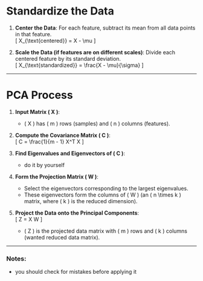 
# Standardize the Data

1. **Center the Data**: For each feature, subtract its mean from all data points in that feature.  
   \[
   X_{\text{centered}} = X - \mu
   \]  

2. **Scale the Data (if features are on different scales)**: Divide each centered feature by its standard deviation.  
   \[
   X_{\text{standardized}} = \frac{X - \mu}{\sigma}
   \]  

---

# PCA Process

1. **Input Matrix \( X \)**:  
   - \( X \) has \( m \) rows (samples) and \( n \) columns (features).

2. **Compute the Covariance Matrix \( C \)**:  
   \[
   C = \frac{1}{m - 1} X^T X
   \]  

3. **Find Eigenvalues and Eigenvectors of \( C \)**:  
   - do it by yourself

4. **Form the Projection Matrix \( W \)**:  
   - Select the eigenvectors corresponding to the largest eigenvalues.  
   - These eigenvectors form the columns of \( W \) (an \( n \times k \) matrix, where \( k \) is the reduced dimension).

5. **Project the Data onto the Principal Components**:  
   \[
   Z = X W
   \]  
   - \( Z \) is the projected data matrix with \( m \) rows and \( k \) columns (wanted reduced data matrix).

---

### **Notes:**
- you should check for mistakes before applying it